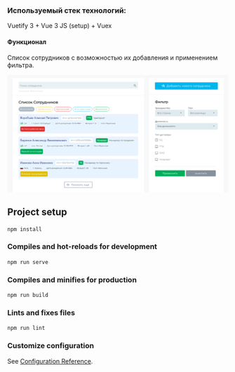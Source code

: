 <h3>Используемый стек технологий:</h3>
<p>Vuetify 3 + Vue 3 JS (setup) + Vuex<p>
<h4>Функционал</h4>
<p>Cписок сотрудников с возможностью их добавления и применением фильтра.</p>


<p align="center">
  <img src="https://github.com/EYKonnikov/list-employees/blob/main/src/assets/employeeList.png" width="840" title="">
</p>

## Project setup
```
npm install
```

### Compiles and hot-reloads for development
```
npm run serve
```

### Compiles and minifies for production
```
npm run build
```

### Lints and fixes files
```
npm run lint
```

### Customize configuration
See [Configuration Reference](https://cli.vuejs.org/config/).
